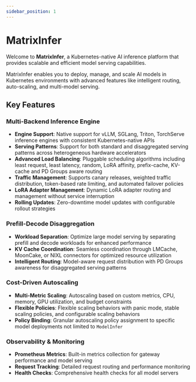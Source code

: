 ```yaml
---
sidebar_position: 1
---
```


# MatrixInfer

Welcome to **MatrixInfer**, a Kubernetes-native AI inference platform that provides scalable and efficient model serving capabilities.

MatrixInfer enables you to deploy, manage, and scale AI models in Kubernetes environments with advanced features like intelligent routing, auto-scaling, and multi-model serving.

## Key Features

### **Multi-Backend Inference Engine**
-   **Engine Support**: Native support for vLLM, SGLang, Triton, TorchServe inference engines with consistent Kubernetes-native APIs
-   **Serving Patterns**: Support for both standard and disaggregated serving patterns across heterogeneous hardware accelerators
-   **Advanced Load Balancing**: Pluggable scheduling algorithms including least request, least latency, random, LoRA affinity, prefix-cache, KV-cache and PD Groups aware routing
-   **Traffic Management**: Supports canary releases, weighted traffic distribution, token-based rate limiting, and automated failover policies
-   **LoRA Adapter Management**: Dynamic LoRA adapter routing and management without service interruption
-   **Rolling Updates**: Zero-downtime model updates with configurable rollout strategies

### **Prefill-Decode Disaggregation**
-   **Workload Separation**: Optimize large model serving by separating prefill and decode workloads for enhanced performance
-   **KV Cache Coordination**: Seamless coordination through LMCache, MoonCake, or NIXL connectors for optimized resource utilization
-   **Intelligent Routing**: Model-aware request distribution with PD Groups awareness for disaggregated serving patterns

### **Cost-Driven Autoscaling**
-   **Multi-Metric Scaling**: Autoscaling based on custom metrics, CPU, memory, GPU utilization, and budget constraints
-   **Flexible Policies**: Flexible scaling behaviors with panic mode, stable scaling policies, and configurable scaling behaviors
-   **Policy Binding**: Granular autoscaling policy assignment to specific model deployments not limited to `ModelInfer`

### **Observability & Monitoring**
-   **Prometheus Metrics**: Built-in metrics collection for gateway performance and model serving
-   **Request Tracking**: Detailed request routing and performance monitoring
-   **Health Checks**: Comprehensive health checks for all model servers

